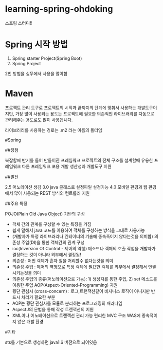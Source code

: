 # learning-spring-ohdoking
스프링 스터디!! 

# Spring 시작 방법
1. Spring starter Project(Spring Boot)
2. Spring Project

2번 방법을 실무에서 사용을 많이함

# Maven 
프로젝트 관리 도구로 프로젝트의 시작과 끝까지의 단계에 맞춰서 사용하는 개발도구이지만, 가장 많이 사용되는 용도는 프로젝트에 필요한 의존적인 라이브러리를 자동으로 관리해주는 용도로도 많이 사용됩니다.

라이브러리를 사용하는 경로는 .m2 라는 이름의 폴더임

#Spring

##장점

복잡함에 반기를 들어 만들어진 프레임워크
프로젝트의 전체 구조를 설계할때 유용한 프레임워크
다른 프레임워크 포용
개발 생산성과 개발도구 지원

##발전

2.5 어노테이션 생김
3.0 java 클래스로 설정파일 설정가능
4.0 모바일 환경과 웹 환경에서 많이 사용되는 REST 방식의 컨트롤러 지원

##주요 특징

POJO(Plain Old Java Object) 기반의 구성 
- 객체 간의 관계를 구성할 수 있는 특징을 가짐 
- 쉽게 말해서 java 코드를 이용하여 객체를 구성하는 방식을 그대로 사용가능
- (개발자가 특정 라이브러리나 컨테이너의 기술에 종속족이지 않다는것을 의미함) 
의존성 주입(DI)을 통한 객체간의 관계 구성
- ioc(Inversion Of Control - 제어의 역행) 메소드나 객체의 호출 작업을 개발자가 결정하는 것이 아니라 외부에서 결정됨!
- 의존성 : 어떤 객체가 혼자 일을 처리할수 없다는것을 의미
- 의존성 주입 : 제어의 역행으로 특정 객체에 필요한 객체를 외부에서 결정해서 연결 시키는것을 의미
- 의존성 주입의 종류(어노테이션으로 가능): 1) 생성자를 통한 주입, 2) set 메소드를 이용한 주입
AOP(Aspect-Oriented-Programming) 지원
- 횡단 관심시 (cross-concern) : 로그,트랜잭션같이 비지니스 로직이 아니지만 반드시 처리가 필요한 부분
- AOP는 횡단 관심사를 모듈로 분리하는 프로그래밍의 패러다임
- AspectJ의 문법을 통해 작성
트랜잭션의 지원
- XML이나 어노테이션으로 트랜잭션 관리 가능
편리한 MVC 구조
WAS에 종속적이지 않은 개발 환경


#기타

sts를 기본으로 생성하면 java1.6 버전으로 되어잇음
